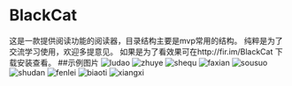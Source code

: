 # BlackCat
这是一款提供阅读功能的阅读器，目录结构主要是mvp常用的结构。
纯粹是为了交流学习使用，欢迎多提意见。
如果是为了看效果可在http://fir.im/BlackCat 下载安装查看。
##示例图片
![ludao](https://github.com/Marsboxiao/BlackCatBookReader/blob/master/image/ludao.png?raw=true)
![zhuye](https://github.com/Marsboxiao/BlackCatBookReader/blob/master/image/zhuye.png?raw=true)
![shequ](https://github.com/Marsboxiao/BlackCatBookReader/blob/master/image/shequ.png?raw=true)
![faxian](https://github.com/Marsboxiao/BlackCatBookReader/blob/master/image/faxian.png?raw=true)
![sousuo](https://github.com/Marsboxiao/BlackCatBookReader/blob/master/image/sousuo.png?raw=true)
![shudan](https://github.com/Marsboxiao/BlackCatBookReader/blob/master/image/zhudan.png?raw=true)
![fenlei](https://github.com/Marsboxiao/BlackCatBookReader/blob/master/image/fenlei.png?raw=true)
![biaoti](https://github.com/Marsboxiao/BlackCatBookReader/blob/master/image/biaoti.png?raw=true)
![xiangxi](https://github.com/Marsboxiao/BlackCatBookReader/blob/master/image/xiangxi.png?raw=true)
